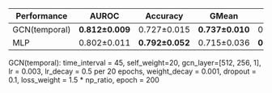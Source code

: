 | Performance   | AUROC           | Accuracy        | GMean           | F1              | Sensitivity     | Specificity     |
|---------------|-----------------|-----------------|-----------------|-----------------|-----------------|-----------------|
| GCN(temporal) | __0.812±0.009__ | 0.727±0.015     | __0.737±0.010__ | 0.312±0.011     | __0.750±0.022__ | 0.725±0.017     |
| MLP           | 0.802±0.011     | __0.792±0.052__ | 0.715±0.036     | __0.346±0.036__ | 0.645±0.100     | __0.805±0.065__ |

GCN(temporal): time_interval = 45, self_weight=20, gcn_layer=[512, 256, 1], lr = 0.003, lr_decay = 0.5 per 20 epochs, weight_decay = 0.001, dropout = 0.1, loss_weight = 1.5 * np_ratio, epoch = 200